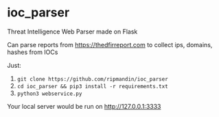 # ioc_parser
Threat Intelligence Web Parser made on Flask

Can parse reports from https://thedfirreport.com to collect ips, domains, hashes from IOCs


Just:
1) `git clone https://github.com/ripmandin/ioc_parser`
2) `cd ioc_parser && pip3 install -r requirements.txt`
3) `python3 webservice.py`

Your local server would be run on http://127.0.0.1:3333
